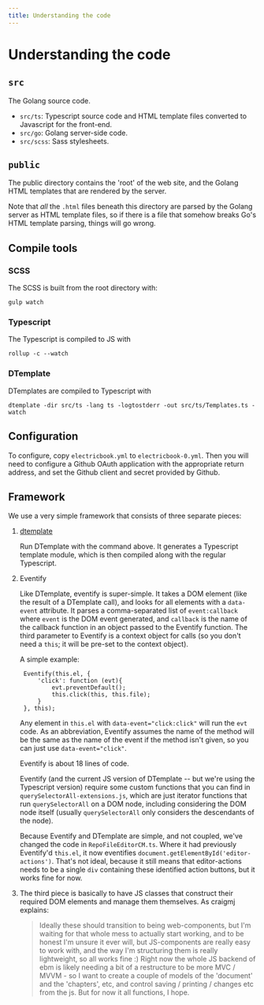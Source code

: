 ```yaml
---
title: Understanding the code
---
```


# Understanding the code

## `src`

The Golang source code.

- `src/ts`: Typescript source code and HTML template files converted to Javascript for the front-end.
- `src/go`: Golang server-side code.
- `src/scss`: Sass stylesheets.

## `public`

The public directory contains the 'root' of the web site, and the Golang HTML templates that are rendered by the server.

Note that _all_ the `.html` files beneath this directory are parsed by the Golang server as HTML template files, so if there is a file that somehow breaks Go's HTML template parsing, things will go wrong.

## Compile tools

### SCSS

The SCSS is built from the root directory with:

    gulp watch

### Typescript

The Typescript is compiled to JS with

    rollup -c --watch

### DTemplate

DTemplates are compiled to Typescript with

    dtemplate -dir src/ts -lang ts -logtostderr -out src/ts/Templates.ts -watch

## Configuration

To configure, copy `electricbook.yml` to `electricbook-0.yml`. Then you will need to configure a Github OAuth application with the appropriate return address, and set the Github client and secret provided by Github.

## Framework

We use a very simple framework that consists of three separate pieces:

1. [dtemplate](https://github.com/craigmj/dtemplate)

    Run DTemplate with the command above. It generates a Typescript template module, which is then compiled along with the regular Typescript.

2. Eventify

    Like DTemplate, eventify is super-simple. It takes a DOM element (like the result of a DTemplate call), and looks for all elements with a `data-event` attribute. It parses a comma-separated list of `event:callback` where `event` is the DOM event generated, and `callback` is the name of the callback function in an object passed to the Eventify function. The third parameter to Eventify is a context object for calls (so you don't need a `this`; it will be pre-set to the context object).

    A simple example:

        Eventify(this.el, {
            'click': function (evt){
                evt.preventDefault();
                this.click(this, this.file);
            }
        }, this);

    Any element in `this.el` with `data-event="click:click"` will run the `evt` code. As an abbreviation, Eventify assumes the name of the method will be the same as the name of the event if the method isn't given, so you can just use `data-event="click"`.

    Eventify is about 18 lines of code.

    Eventify (and the current JS version of DTemplate -- but we're using the Typescript version) require some custom functions that you can find in `querySelectorAll-extensions.js`, which are just iterator functions that run `querySelectorAll` on a DOM node, including considering the DOM node itself (usually `querySelectorAll` only considers the descendants of the node).

    Because Eventify and DTemplate are simple, and not coupled, we've changed the code in `RepoFileEditorCM.ts`. Where it had previously Eventify'd `this.el`, it now eventifies `document.getElementById('editor-actions')`. That's not ideal, because it still means that editor-actions needs to be a single `div` containing these identified action buttons, but it works fine for now.

3. The third piece is basically to have JS classes that construct their required DOM elements and manage them themselves. As craigmj explains:
 
    > Ideally these should transition to being web-components, but I'm waiting for that whole mess to actually start working, and to be honest I'm unsure it ever will, but JS-components are really easy to work with, and the way I'm structuring them is really lightweight, so all works fine :) Right now the whole JS backend of ebm is likely needing a bit of a restructure to be more MVC / MVVM - so I want to create a couple of models of the 'document' and the 'chapters', etc, and control saving / printing / changes etc from the js. But for now it all functions, I hope.
